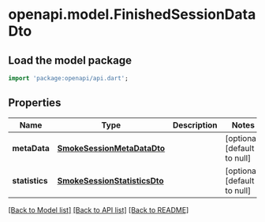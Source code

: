# openapi.model.FinishedSessionDataDto

## Load the model package
```dart
import 'package:openapi/api.dart';
```

## Properties
Name | Type | Description | Notes
------------ | ------------- | ------------- | -------------
**metaData** | [**SmokeSessionMetaDataDto**](SmokeSessionMetaDataDto.md) |  | [optional] [default to null]
**statistics** | [**SmokeSessionStatisticsDto**](SmokeSessionStatisticsDto.md) |  | [optional] [default to null]

[[Back to Model list]](../README.md#documentation-for-models) [[Back to API list]](../README.md#documentation-for-api-endpoints) [[Back to README]](../README.md)


